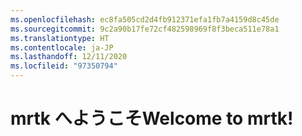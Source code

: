 ```yaml
---
ms.openlocfilehash: ec8fa505cd2d4fb912371efa1fb7a4159d8c45de
ms.sourcegitcommit: 9c2a90b17fe72cf482598969f8f3beca511e78a1
ms.translationtype: HT
ms.contentlocale: ja-JP
ms.lasthandoff: 12/11/2020
ms.locfileid: "97350794"
---
```

# <a name="welcome-to-mrtk"></a><span data-ttu-id="c88ec-101">mrtk へようこそ</span><span class="sxs-lookup"><span data-stu-id="c88ec-101">Welcome to mrtk!</span></span>